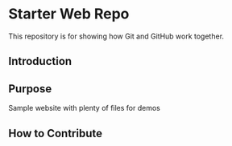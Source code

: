 # Starter Web Repo

This repository is for showing how Git and GitHub work together.

## Introduction

## Purpose

Sample website with plenty of files for demos

## How to Contribute
